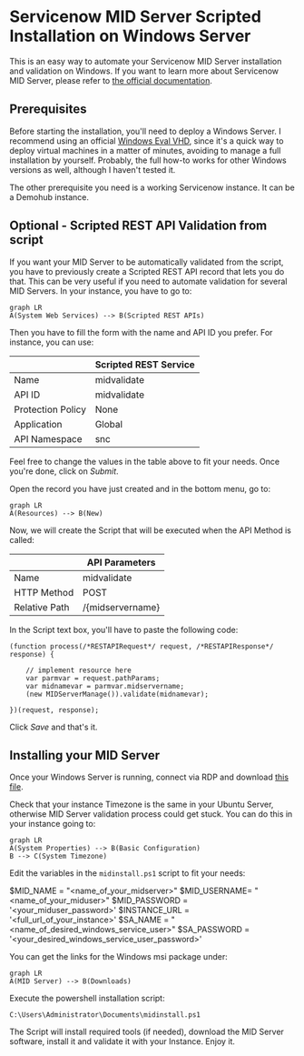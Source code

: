 # Servicenow MID Server Scripted Installation on Windows Server
This is an easy way to automate your Servicenow MID Server installation and validation on Windows. If you want to learn more about Servicenow MID Server, please refer to [the official documentation](https://docs.servicenow.com/bundle/utah-servicenow-platform/page/product/mid-server/concept/mid-server-landing.html). 

## Prerequisites

Before starting the installation, you'll need to deploy a Windows Server. I recommend using an official [Windows Eval VHD](https://www.microsoft.com/en-us/evalcenter/evaluate-windows-server-2022), since it's a quick way to deploy virtual machines in a matter of minutes, avoiding to manage a full installation by yourself. Probably, the full how-to works for other Windows versions as well, although I haven't tested it.

The other prerequisite you need is a working Servicenow instance. It can be a Demohub instance. 

## Optional - Scripted REST API Validation from script
If you want your MID Server to be automatically validated from the script, you have to previously create a Scripted REST API record that lets you do that.  This can be very useful if you need to automate validation for several MID Servers.
In your instance, you have to go to:
```mermaid
graph LR
A(System Web Services) --> B(Scripted REST APIs)
```
Then you have to fill the form with the name and API ID you prefer. For instance, you can use:

|                	|Scripted REST Service      |
|-------------------|---------------------------|
|Name			 	|midvalidate			    |
|API ID	        	|midvalidate		        |
|Protection Policy  |None		             	|
|Application        |Global		             	|
|API Namespace      |snc						|

Feel free to change the values in the table above to fit your needs. Once you're done, click on *Submit*. 

Open the record you have just created and in the bottom menu, go to:
```mermaid
graph LR
A(Resources) --> B(New)
```
Now, we will create the Script that will be executed when the API Method is called:

|                	|API Parameters		        |
|-------------------|---------------------------|
|Name			 	|midvalidate			    |
|HTTP Method       	|POST				        |
|Relative Path     	|/{midservername}		        |

In the Script text box, you'll have to paste the following code:

    (function process(/*RESTAPIRequest*/ request, /*RESTAPIResponse*/ response) {

	    // implement resource here
		var parmvar = request.pathParams;
		var midnamevar = parmvar.midservername;
		(new MIDServerManage()).validate(midnamevar);
	
	})(request, response);

Click *Save* and that's it.

## Installing your MID Server

Once your Windows Server is running, connect via RDP and download [this file](https://raw.githubusercontent.com/rafabolivar/mid-install-windows/main/midinstall.ps1).
   

Check that your instance Timezone is the same in your Ubuntu Server, otherwise MID Server validation process could get stuck. You can do this in your instance going to:
```mermaid
graph LR
A(System Properties) --> B(Basic Configuration)
B --> C(System Timezone)
```

Edit the variables in the `midinstall.ps1` script to fit your needs:

$MID_NAME = "<name_of_your_midserver>"
$MID_USERNAME= "<name_of_your_miduser>"
$MID_PASSWORD = '<your_miduser_password>'
$INSTANCE_URL = '<full_url_of_your_instance>'
$SA_NAME = "<name_of_desired_windows_service_user>"
$SA_PASSWORD = '<your_desired_windows_service_user_password>'

You can get the links for the Windows msi package under:
```mermaid
graph LR
A(MID Server) --> B(Downloads)
```

Execute the powershell installation script:

    C:\Users\Administrator\Documents\midinstall.ps1

The Script will install required tools (if needed), download the MID Server software, install it and validate it with your Instance. Enjoy it.
